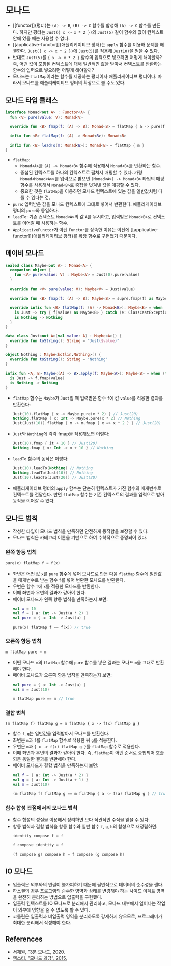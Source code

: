 # 모나드

* [[functor]]{펑터}는 `(A) -> B`, `(B) -> C` 함수를 합성해 `(A) -> C` 함수를 만든다. 하지만 펑터는 `Just({ x -> x * 2 })`와 `Just(5)` 같이 함수와 값이 컨텍스트 안에 있을 때는 사용할 수 없다. 
* [[applicative-functor]]{애플리케이티브 펑터}는 `apply` 함수를 이용해 문제를 해결한다. `Just({ x -> x * 2 })`에 `Just(5)`를 적용해 `Just10)`을 얻을 수 있다.
* 반대로 `Just(5)`를 `{ x -> x * 2 }` 함수의 입력으로 넣으려면 어떻게 해야할까? 즉, 어떤 값이 포함된 컨텍스트에 대해 일반적인 값을 받아서 컨텍스트를 반환하는 함수의 입력으로 넣으려면 어떻게 해야할까?
* 모나드는 `flatMap`이라는 함수를 제공하는 펑터이자 애플리케이티브 펑터이다. 따라서 모나드를 애플리케이티브 펑터의 확장으로 볼 수도 있다.

## 모나드 타입 클래스

```kotlin
interface Monad<out A> : Functor<A> {
  fun <V> pure(value: V): Monad<V>
  
  override fun <B> fmap(f: (A) -> B): Monad<B> = flatMap { a -> pure(f(a)) }
  
  infix fun <B> flatMap(f: (A) -> Monad<B>): Monad<B>

  infix fun <B> leadTo(m: Monad<B>): Monad<B> = flatMap { m }
}
```

* `flatMap`:
  * `Monad<A>`를 `(A) -> Monad<B>` 함수에 적용해서 `Monad<B>`를 반환하는 함수.
  * 중첩된 컨텍스트를 하나의 컨텍스트로 펼쳐서 매핑할 수 있다. 가령 `Monad<Monad<A>>`를 입력으로 받으면 `(Monad<A>) -> Monad<B>` 타입의 매핑 함수를 사용해서 `Monad<B>`로 중첩을 벗겨낸 값을 매핑할 수 있다.
  * 중요한 것은 `flatMap`을 이용하면 모나드 컨텍스트에 있는 값을 일반값처럼 다룰 수 있다는 것.
* `pure`: 입력받은 값을 모나드 컨텍스트에 그대로 넣어서 반환한다. 애플리케이티브 펑터의 `pure`와 동일하다.
* `leadTo`: 기존 컨텍스트 `Monad<A>`의 값 `A`를 무시하고, 입력받은 `Monad<B>`로 컨텍스트를 이어갈 때 사용하는 함수.
* `ApplicativeFunctor`가 아닌 `Functor`를 상속한 이유는 이전에 [[applicative-functor]]{애플리케이티브 펑터}를 확장 함수로 구현했기 때문이다.

## 메이비 모나드

```kotlin
sealed class Maybe<out A> : Monad<A> {
  companion object {
    fun <V> pure(value: V) : Maybe<V> = Just(0).pure(value)
  }
  
  override fun <V> pure(value: V): Maybe<V> = Just(value)
  
  override fun <B> fmap(f: (A) -> B): Maybe<B> = supre.fmap(f) as Maybe<B>
  
  override infix fun <B> flatMap(f: (A) -> Monad<B>): Maybe<B> = when (this) {
    is Just -> try { f(value) as Maybe<B> } catch (e: ClassCastException) { Nothing }
    is Nothing -> Nothing
  }
}
```

```kotlin
data class Just<out A>(val value: A) : Maybe<A>() {
  override fun toString(): String = "Just($value)"
}
```

```kotlin
object Nothing : Maybe<kotlin.Nothing>() {
  override fun toString(): String = "Nothing"
}
```

```kotlin
infix fun <A, B> Maybe<(A) -> B>.apply(f: Maybe<A>): Maybe<B> = when (this) {
  is Just -> f.fmap(value)
  is Nothing -> Nothing
}
```

* `flatMap` 함수는 `Maybe`가 `Just`일 때 입력받은 함수 `f`에 값 `value`를 적용한 결과를 반환한다:
  ```kotlin
  Just(10).flatMap { x -> Maybe.pure(x * 2) } // Just(20)
  Nothing.flatMap { x: Int -> Maybe.pure(x * 2) // Nothing
  Just(Just(10)).flatMap { m -> m.fmap { x => x * 2 } } // Just(20)
  ```
* `Just`와 `Nothing`에 각각 fmap을 적용해보면 이렇다:
  ```kotlin
  Just(10).fmap { it + 10 } // Just(20)
  Nothing.fmap { x: Int -> x + 10 } // Nothing
  ```
* `leadTo` 함수의 동작은 이렇다:
  ```kotlin
  Just(10).leadTo(Nothing) // Nothing
  Nothing.leadTo(Just(10)) // Nothing
  Just(10).leadTo(Just(20)) // Just(20)
  ```
* 애플리케이티브 펑터의 `apply` 함수는 단순히 컨텍스트가 가진 함수의 매개변수로 컨텍스트를 전달한다. 반면 `flatMap` 함수는 기존 컨텍스트의 결과를 입력으로 받아 동작을 이어갈 수 있다.

## 모나드 법칙

* 작성한 타입이 모나드 법칙을 만족하면 안전하게 동작함을 보장할 수 있다.
* 모나드 법칙은 카테고리 이론을 기반으로 하여 수학적으로 증명되어 있다.

### 왼쪽 항등 법칙

```kotlin
pure(x) flatMap f = f(x)
```

* 좌변은 어떤 값 `x`를 `pure` 함수에 넣어 모나드로 만든 다음 `flatMap` 함수에 일반값을 매개변수로 받는 함수 `f`를 넣어 변환한 모나드를 반환한다.
* 우변은 함수 `f`에 `x`를 적용한 모나드를 반환한다.
* 이때 좌변과 우변의 결과가 같아야 한다.
* 메이비 모나드가 왼쪽 항등 법칙을 만족하는지 보면:
  ```kotlin
  val x = 10
  val f = { a: Int -> Just(a * 2) }
  val pure = { a: Int -> Just(a) }

  pure(x) flatMap f == f(x)) // true
  ```

### 오른쪽 항등 법칙

```kotlin
m flatMap pure = m
```

* 어떤 모나드 `m`의 `flatMap` 함수에 `pure` 함수를 넣은 결과는 모나드 `m`을 그대로 반환해야 한다.
* 메이비 모나드가 오른쪽 항등 법칙을 만족하는지 보면:
  ```kotlin
  val pure = { a: Int -> Just(a) }
  val m = Just(10)

  m flatMap pure == m // true
  ```

### 결합 법칙

```kotiln
(m flatMap f) flatMap g = m flatMap { x -> f(x) flatMap g }
```

* 함수 `f`, `g`는 일반값을 입력받아서 모나드를 반환한다.
* 좌변은 `m`과 `f`를 `flatMap` 함수로 적용한 뒤 `g`를 적용한다.
* 우변은 `m`과 `{ x -> f(x) flatMap g }`를 `flatMap` 함수로 적용한다.
* 이때 좌변과 우변의 결과가 같아야 한다. 즉, `flatMap`이 어떤 순서로 중첩되어 호출되든 동일한 결과를 반환해야 한다.
* 메이비 모나드가 결합 법칙을 만족하는지 보면:
  ```kotlin
  val f = { a: Int -> Just(a * 2) }
  val g = { a: Int -> Just(a + 1) }
  val m = Just(10)
  
  (m flatMap f) flatMap g == m flatMap { a -> f(a) flatMap g } // true
  ```

### 함수 합성 관점에서의 모나드 법칙

* 함수 합성의 성질을 이용해서 정리하면 보다 직관적인 수식을 얻을 수 있다.
* 항등 법칙과 결합 법칙을 항등 함수와 일반 함수 `f`, `g`, `h`의 합성으로 재정립하면:
  ```kotlin
  identity compose f = f
  ```
  ```kotlin
  f compose identity = f
  ``` 
  ```kotlin
  (f compose g) compose h = f compose (g compose h)
  ```  

## IO 모나드

* 입출력은 외부와의 연결이 불가피하기 때문에 필연적으로 데이터의 순수성을 깬다.
* 하스켈의 경우 프로그램의 순수한 영역과 상태를 변경해야 하는 사이드 이펙트 영역을 완전히 분리하는 방법으로 입출력을 구현했다. 
* 입출력 컨텍스트를 IO 모나드로 분리해서 관리하고, 모나드 내부에서 일어나는 작업이 외부에 영향을 줄 수 없도록 할 수 있다.
* 코틀린은 입출력과 비입출력 영역을 분리하도록 강제하지 않으므로, 프로그래머가 최대한 분리해서 작성해야 한다.

## References

* [서재원, "3분 모나드, 2020.](https://overcurried.com/3%EB%B6%84%20%EB%AA%A8%EB%82%98%EB%93%9C/)
* [엑스티, "모나드 괴담", 2015.](https://xtendo.org/ko/monad)
